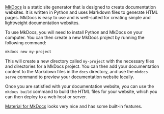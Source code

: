 [MkDocs](https://www.mkdocs.org/) is a static site generator that is designed to create documentation websites. It is
written in Python and uses
Markdown files to generate HTML pages. MkDocs is easy to use and is well-suited for creating simple and lightweight
documentation websites.

To use MkDocs, you will need to install Python and MkDocs on your computer. You can then create a new MkDocs project by
running the following command:

```bash
mkdocs new my-project
```

This will create a new directory called `my-project` with the necessary files and directories for a MkDocs project. You
can then add your documentation content to the Markdown files in the `docs` directory, and use the `mkdocs serve`
command to preview your documentation website locally.

Once you are satisfied with your documentation website, you can use the `mkdocs build` command to build the HTML files
for your website, which you can then deploy to a web host or server.



[Material for MkDocs](https://squidfunk.github.io/mkdocs-material/) looks very nice and has some built-in features.





